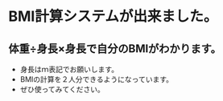 # BMI計算システムが出来ました。
## 体重÷身長×身長で自分のBMIがわかります。
- 身長はｍ表記でお願いします。
- BMIの計算を２人分できるようになっています。
- ぜひ使ってみてください。
